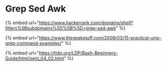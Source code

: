 # Grep Sed Awk

{% embed url="https://www.hackerrank.com/domains/shell?filters%5Bsubdomains%5D%5B%5D=grep-sed-awk" %}

{% embed url="https://www.thegeekstuff.com/2009/03/15-practical-unix-grep-command-examples/" %}

{% embed url="https://tldp.org/LDP/Bash-Beginners-Guide/html/sect_04_02.html" %}
